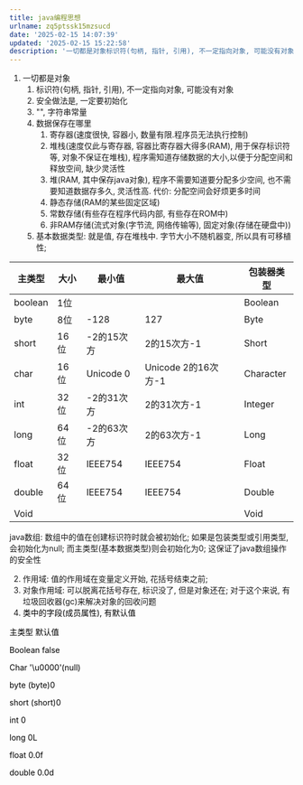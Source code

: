 ```yaml
---
title: java编程思想
urlname: zq5ptssk15mzsucd
date: '2025-02-15 14:07:39'
updated: '2025-02-15 15:22:58'
description: '一切都是对象标识符(句柄, 指针, 引用), 不一定指向对象, 可能没有对象安全做法是, 一定要初始化"", 字符串常量数据保存在哪里寄存器(速度很快, 容器小, 数量有限.程序员无法执行控制)堆栈(速度仅此与寄存器, 容器比寄存器大得多(RAM), 用于保存标识符等, 对象不保证在堆栈), ...'
---
```

1. 一切都是对象
    1. 标识符(句柄, 指针, 引用), 不一定指向对象, 可能没有对象
    2. 安全做法是, 一定要初始化
    3. "", 字符串常量
    4. 数据保存在哪里
        1. 寄存器(速度很快, 容器小, 数量有限.程序员无法执行控制)
        2. 堆栈(速度仅此与寄存器, 容器比寄存器大得多(RAM), 用于保存标识符等, 对象不保证在堆栈), 程序需知道存储数据的大小,以便于分配空间和释放空间, 缺少灵活性
        3. 堆(RAM, 其中保存java对象), 程序不需要知道要分配多少空间, 也不需要知道数据存多久, 灵活性高. 代价: 分配空间会好烦更多时间
        4. 静态存储(RAM的某些固定区域)
        5. 常数存储(有些存在程序代码内部, 有些存在ROM中)
        6. 非RAM存储(流式对象(字节流, 网络传输等), 固定对象(存储在硬盘中))
    5. 基本数据类型: 就是值, 存在堆栈中. 字节大小不随机器变, 所以具有可移植性;

| 主类型 | 大小 | 最小值 | 最大值 | 包装器类型 |
| --- | --- | --- | --- | --- |
| boolean | 1位 |  |  | Boolean |
| byte | 8位 | -128 | 127 | Byte |
| short | 16位 | -2的15次方 | 2的15次方-1 | Short |
| char | 16位 | Unicode 0 | Unicode 2的16次方-1 | Character |
| int | 32位 | -2的31次方 | 2的31次方-1 | Integer |
| long | 64位 | -2的63次方 | 2的63次方-1 | Long |
| float | 32位 | IEEE754 | IEEE754 | Float |
| double | 64位 | IEEE754 | IEEE754 | Double |
| Void |  |  |  | Void |


java数组: 数组中的值在创建标识符时就会被初始化; 如果是包装类型或引用类型, 会初始化为null; 而主类型(基本数据类型)则会初始化为0; 这保证了java数组操作的安全性

2. 作用域: 值的作用域在变量定义开始, 花括号结束之前; 
3. 对象作用域: 可以脱离花括号存在, 标识没了, 但是对象还在; 对于这个来说, 有垃圾回收器(gc)来解决对象的回收问题
4. <font style="color:rgb(0,0,0);">类中的字段(成员属性), 有默认值</font>

<font style="color:rgb(0,0,0);">主类型 默认值 </font>

<font style="color:rgb(0,0,0);">Boolean false </font>

<font style="color:rgb(0,0,0);">Char '\u0000'(null) </font>

<font style="color:rgb(0,0,0);">byte (byte)0 </font>

<font style="color:rgb(0,0,0);">short (short)0 </font>

<font style="color:rgb(0,0,0);">int 0 </font>

<font style="color:rgb(0,0,0);">long 0L </font>

<font style="color:rgb(0,0,0);">float 0.0f </font>

<font style="color:rgb(0,0,0);">double 0.0d</font>


